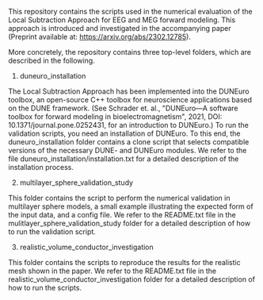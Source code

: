 This repository contains the scripts used in the numerical evaluation of the Local Subtraction Approach for EEG and MEG forward modeling. 
This approach is introduced and investigated in the accompanying paper (Preprint available at: https://arxiv.org/abs/2302.12785).

More concretely, the repository contains three top-level folders, which are described in the following.

1) duneuro_installation
   
  The Local Subtraction Approach has been implemented into the DUNEuro toolbox, an open-source C++ toolbox for neuroscience applications based on the DUNE framework.
  (See Schrader et. al., "DUNEuro—A software toolbox for forward modeling in bioelectromagnetism", 2021, DOI: 10.1371/journal.pone.0252431, for an introduction to DUNEuro.)
  To run the validation scripts, you need an installation of DUNEuro. To this end, the duneuro_installation folder contains a clone script that selects compatible versions of the necessary DUNE- and DUNEuro modules. We refer to the file duneuro_installation/installation.txt for a detailed description of the installation process.

2) multilayer_sphere_validation_study

  This folder contains the script to perform the numerical validation in multilayer sphere models, a small example illustrating the expected form of the input data, and a config file. We refer to the README.txt file in the mulitlayer_sphere_validation_study folder for a detailed description of how to run the validation script.
  
3) realistic_volume_conductor_investigation

  This folder contains the scripts to reproduce the results for the realistic mesh shown in the paper. We refer to the README.txt file in the realistic_volume_conductor_investigation folder for a detailed description of how to run the scripts.
